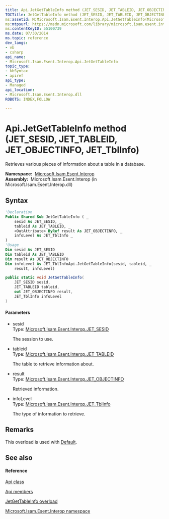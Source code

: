 ```yaml
---
title: Api.JetGetTableInfo method (JET_SESID, JET_TABLEID, JET_OBJECTINFO, JET_TblInfo)
TOCTitle: JetGetTableInfo method (JET_SESID, JET_TABLEID, JET_OBJECTINFO, JET_TblInfo)
ms:assetid: M:Microsoft.Isam.Esent.Interop.Api.JetGetTableInfo(Microsoft.Isam.Esent.Interop.JET_SESID,Microsoft.Isam.Esent.Interop.JET_TABLEID,Microsoft.Isam.Esent.Interop.JET_OBJECTINFO@,Microsoft.Isam.Esent.Interop.JET_TblInfo)
ms:mtpsurl: https://msdn.microsoft.com/library/microsoft.isam.esent.interop.api.jetgettableinfo(v=EXCHG.10)
ms:contentKeyID: 55100739
ms.date: 07/30/2014
ms.topic: reference
dev_langs:
- vb
- csharp
api_name: 
- Microsoft.Isam.Esent.Interop.Api.JetGetTableInfo
topic_type: 
- kbSyntax
- apiref
api_type: 
- Managed
api_location: 
- Microsoft.Isam.Esent.Interop.dll
ROBOTS: INDEX,FOLLOW

---
```


# Api.JetGetTableInfo method (JET_SESID, JET_TABLEID, JET_OBJECTINFO, JET_TblInfo)

Retrieves various pieces of information about a table in a database.

**Namespace:**  [Microsoft.Isam.Esent.Interop](hh596136\(v=exchg.10\).md)  
**Assembly:**  Microsoft.Isam.Esent.Interop (in Microsoft.Isam.Esent.Interop.dll)

## Syntax

``` vb
'Declaration
Public Shared Sub JetGetTableInfo ( _
    sesid As JET_SESID, _
    tableid As JET_TABLEID, _
    <OutAttribute> ByRef result As JET_OBJECTINFO, _
    infoLevel As JET_TblInfo _
)
'Usage
Dim sesid As JET_SESID
Dim tableid As JET_TABLEID
Dim result As JET_OBJECTINFO
Dim infoLevel As JET_TblInfoApi.JetGetTableInfo(sesid, tableid, _
    result, infoLevel)
```

``` csharp
public static void JetGetTableInfo(
    JET_SESID sesid,
    JET_TABLEID tableid,
    out JET_OBJECTINFO result,
    JET_TblInfo infoLevel
)
```

#### Parameters

  - sesid  
    Type: [Microsoft.Isam.Esent.Interop.JET_SESID](hh596745\(v=exchg.10\).md)  
    
    The session to use.

<!-- end list -->

  - tableid  
    Type: [Microsoft.Isam.Esent.Interop.JET_TABLEID](hh566310\(v=exchg.10\).md)  
    
    The table to retrieve information about.

<!-- end list -->

  - result  
    Type: [Microsoft.Isam.Esent.Interop.JET_OBJECTINFO](dn335219\(v=exchg.10\).md)  
    
    Retrieved information.

<!-- end list -->

  - infoLevel  
    Type: [Microsoft.Isam.Esent.Interop.JET_TblInfo](hh557667\(v=exchg.10\).md)  
    
    The type of information to retrieve.

## Remarks

This overload is used with [Default](hh557667\(v=exchg.10\).md).

## See also

#### Reference

[Api class](dn292211\(v=exchg.10\).md)

[Api members](dn292213\(v=exchg.10\).md)

[JetGetTableInfo overload](dn292194\(v=exchg.10\).md)

[Microsoft.Isam.Esent.Interop namespace](hh596136\(v=exchg.10\).md)

